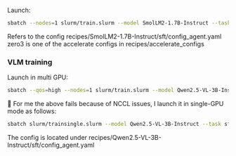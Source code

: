 Launch:
```bash
sbatch --nodes=1 slurm/train.slurm --model SmolLM2-1.7B-Instruct --task sft --config agent --accelerator zero3
```
Refers to the config  recipes/SmolLM2-1.7B-Instruct/sft/config_agent.yaml
zero3 is one of the accelerate configs in recipes/accelerate_configs


### VLM training

Launch in multi GPU:
```bash
sbatch --qos=high --nodes=1 slurm/train.slurm --model Qwen2.5-VL-3B-Instruct --task sft --config agent --accelerator zero3
```

🛑 For me the above fails because of NCCL issues, I launch it in single-GPU mode as follows:
```bash
sbatch slurm/trainsingle.slurm --model Qwen2.5-VL-3B-Instruct --task sft --config agent
```

The config is located under recipes/Qwen2.5-VL-3B-Instruct/sft/config_agent.yaml
